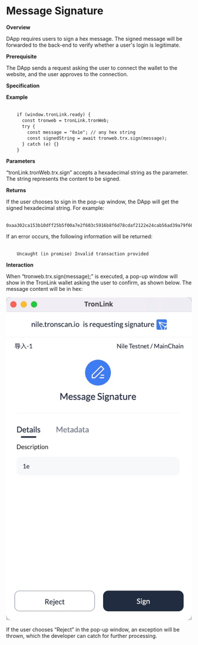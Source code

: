 # Message Signature

**Overview**

DApp requires users to sign a hex message. The signed message will be forwarded to the back-end to verify whether a user's login is legitimate.

**Prerequisite**

The DApp sends a request asking the user to connect the wallet to the website, and the user approves to the connection.

**Specification**

**Example**
```shell
    
    if (window.tronLink.ready) {
      const tronweb = tronLink.tronWeb;
      try {
        const message = "0x1e"; // any hex string
        const signedString = await tronweb.trx.sign(message);
      } catch (e) {}
    }
```
**Parameters**

“tronLink.tronWeb.trx.sign” accepts a hexadecimal string as the parameter. The string represents the content to be signed.

**Returns**

If the user chooses to sign in the pop-up window, the DApp will get the signed hexadecimal string. For example:

```shell 
    0xaa302ca153b10dff25b5f00a7e2f603c5916b8f6d78cdaf2122e24cab56ad39a79f60ff3916dde9761baaadea439b567475dde183ee3f8530b4cc76082b29c341c
```

If an error occurs, the following information will be returned:

```shell 
    
    Uncaught (in promise) Invalid transaction provided
```

**Interaction**

When “tronweb.trx.sign(message);” is executed, a pop-up window will show in the TronLink wallet asking the user to confirm, as shown below. The message content will be in hex: 

![image](../images/dapp_message-signature_img_0.jpg)

If the user chooses “Reject” in the pop-up window, an exception will be thrown, which the developer can catch for further processing.

